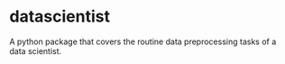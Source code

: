 # datascientist
A python package that covers the routine data preprocessing tasks of a data scientist.
